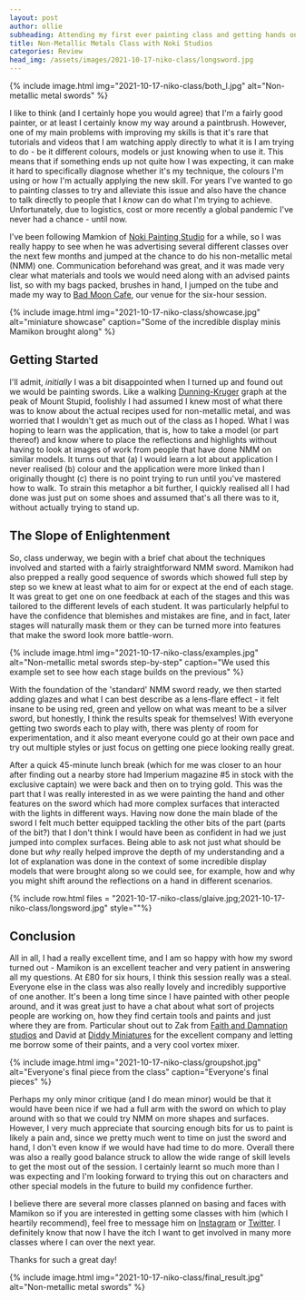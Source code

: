 ```yaml
---
layout: post
author: ollie
subheading: Attending my first ever painting class and getting hands on with NMM.
title: Non-Metallic Metals Class with Noki Studios
categories: Review
head_img: /assets/images/2021-10-17-niko-class/longsword.jpg
---
```


{% include image.html img="2021-10-17-niko-class/both_l.jpg" alt="Non-metallic metal swords" %}

I like to think (and I certainly hope you would agree) that I'm a fairly good painter, or at least I certainly know my way around a paintbrush. However, one of my main problems with improving my skills is that it's rare that tutorials and videos that I am watching apply directly to what it is I am trying to do - be it different colours, models or just knowing when to use it. This means that if something ends up not quite how I was expecting, it can make it hard to specifically diagnose whether it's my technique, the colours I'm using or how I'm actually applying the new skill. For years I've wanted to go to painting classes to try and alleviate this issue and also have the chance to talk directly to people that I *know* can do what I'm trying to achieve. Unfortunately, due to logistics, cost or more recently a global pandemic I've never had a chance - until now.

<!--more-->

I've been following Mamkion of [Noki Painting Studio](https://www.instagram.com/nokipaintingstudio/) for a while, so I was really happy to see when he was advertising several different classes over the next few months and jumped at the chance to do his non-metallic metal (NMM) one. Communication beforehand was great, and it was made very clear what materials and tools we would need along with an advised paints list, so with my bags packed, brushes in hand, I jumped on the tube and made my way to [Bad Moon Cafe](https://www.badmooncafe.co.uk/), our venue for the six-hour session.

{% include image.html img="2021-10-17-niko-class/showcase.jpg" alt="miniature showcase" caption="Some of the incredible display minis Mamikon brought along" %}

## Getting Started

I'll admit, *initially* I was a bit disappointed when I turned up and found out we would be painting swords. Like a walking [Dunning-Kruger](https://en.wikipedia.org/wiki/Dunning%E2%80%93Kruger_effect) graph at the peak of Mount Stupid, foolishly I had assumed I knew most of what there was to know about the actual recipes used for non-metallic metal, and was worried that I wouldn't get as much out of the class as I hoped. What I was hoping to learn was the application, that is, how to take a model (or part thereof) and know where to place the reflections and highlights without having to look at images of work from people that have done NMM on similar models. It turns out that (a) I would learn a lot about application I never realised (b) colour and the application were more linked than I originally thought (c) there is no point trying to run until you've mastered how to walk. To strain this metaphor a bit further, I quickly realised all I had done was just put on some shoes and assumed that's all there was to it, without actually trying to stand up.

## The Slope of Enlightenment

So, class underway, we begin with a brief chat about the techniques involved and started with a fairly straightforward NMM sword. Mamikon had also prepped a really good sequence of swords which showed full step by step so we knew at least what to aim for or expect at the end of each stage. It was great to get one on one feedback at each of the stages and this was tailored to the different levels of each student. It was particularly helpful to have the confidence that blemishes and mistakes are fine, and in fact, later stages will naturally mask them or they can be turned more into features that make the sword look more battle-worn.

{% include image.html img="2021-10-17-niko-class/examples.jpg" alt="Non-metallic metal swords step-by-step" caption="We used this example set to see how each stage builds on the previous" %}

With the foundation of the 'standard' NMM sword ready, we then started adding glazes and what I can best describe as a lens-flare effect - it felt insane to be using red, green and yellow on what was meant to be a silver sword, but honestly, I think the results speak for themselves! With everyone getting two swords each to play with, there was plenty of room for experimentation, and it also meant everyone could go at their own pace and try out multiple styles or just focus on getting one piece looking really great.

After a quick 45-minute lunch break (which for me was closer to an hour after finding out a nearby store had Imperium magazine \#5 in stock with the exclusive captain) we were back and then on to trying gold. This was the part that I was really interested in as we were painting the hand and other features on the sword which had more complex surfaces that interacted with the lights in different ways. Having now done the main blade of the sword I felt much better equipped tackling the other bits of the part (parts of the bit?) that I don't think I would have been as confident in had we just jumped into complex surfaces. Being able to ask not just what should be done but *why* really helped improve the depth of my understanding and a lot of explanation was done in the context of some incredible display models that were brought along so we could see, for example, how and why you might shift around the reflections on a hand in different scenarios.

{% include row.html files = "2021-10-17-niko-class/glaive.jpg;2021-10-17-niko-class/longsword.jpg" style=""%}

## Conclusion

All in all, I had a really excellent time, and I am so happy with how my sword turned out - Mamikon is an excellent teacher and very patient in answering all my questions. At £80 for six hours, I think this session really was a steal. Everyone else in the class was also really lovely and incredibly supportive of one another. It's been a long time since I have painted with other people around, and it was great just to have a chat about what sort of projects people are working on, how they find certain tools and paints and just where they are from. Particular shout out to Zak from [Faith and Damnation studios](https://www.instagram.com/fnd_studios_/) and David at [Diddy Miniatures](https://www.instagram.com/diddy_miniatures/) for the excellent company and letting me borrow some of their paints, and a very cool vortex mixer.

{% include image.html img="2021-10-17-niko-class/groupshot.jpg" alt="Everyone's final piece from the class" caption="Everyone's final pieces" %}

Perhaps my only minor critique (and I do mean minor) would be that it would have been nice if we had a full arm with the sword on which to play around with so that we could try NMM on more shapes and surfaces. However, I very much appreciate that sourcing enough bits for us to paint is likely a pain and, since we pretty much went to time on just the sword and hand, I don't even know if we would have had time to do more. Overall there was also a really good balance struck to allow the wide range of skill levels to get the most out of the session. I certainly learnt so much more than I was expecting and I'm looking forward to trying this out on characters and other special models in the future to build my confidence further.

I believe there are several more classes planned on basing and faces with Mamikon so if you are interested in getting some classes with him (which I heartily recommend), feel free to message him on [Instagram](https://www.instagram.com/nokipaintingstudio/) or [Twitter](https://twitter.com/MamikonPaints). I definitely know that now I have the itch I want to get involved in many more classes where I can over the next year.

Thanks for such a great day!

{% include image.html img="2021-10-17-niko-class/final_result.jpg" alt="Non-metallic metal swords" %}